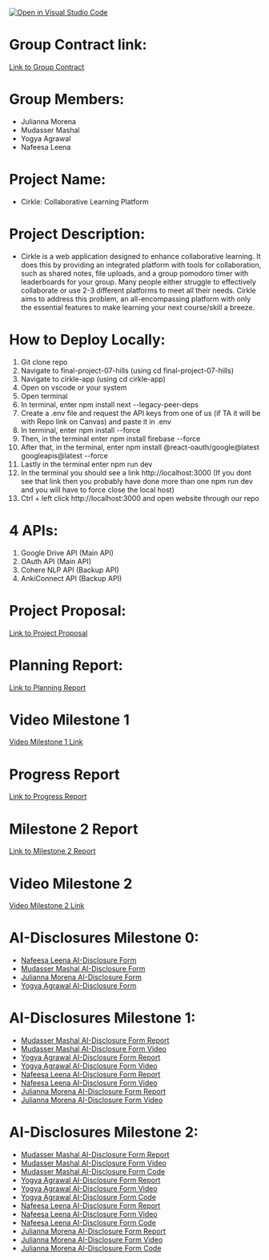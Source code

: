 [![Open in Visual Studio Code](https://classroom.github.com/assets/open-in-vscode-2e0aaae1b6195c2367325f4f02e2d04e9abb55f0b24a779b69b11b9e10269abc.svg)](https://classroom.github.com/online_ide?assignment_repo_id=17914869&assignment_repo_type=AssignmentRepo)

# Group Contract link:
[Link to Group Contract](docs/contract/CMPT-276-Group7-Contract.pdf)

# Group Members:
- Julianna Morena
- Mudasser Mashal
- Yogya Agrawal
- Nafeesa Leena

# Project Name:
- Cirkle: Collaborative Learning Platform

# Project Description:
- Cirkle is a web application designed to enhance collaborative learning. 
It does this by providing an integrated platform with tools for collaboration, 
such as shared notes, file uploads, and a group pomodoro timer with 
leaderboards for your group. Many people either struggle to effectively collaborate 
or use 2-3 different platforms to meet all their needs. Cirkle aims to address this problem, 
an all-encompassing platform with only the essential features to make learning your
 next course/skill a breeze.

# How to Deploy Locally:
1. Git clone repo
2. Navigate to final-project-07-hills (using cd final-project-07-hills)
3. Navigate to cirkle-app (using cd cirkle-app)
4. Open on vscode or your system
5. Open terminal
6. In terminal, enter npm install next --legacy-peer-deps
7. Create a .env file and request the API keys from one of us (if TA it will be with Repo link on Canvas) and paste it in .env
8. In terminal, enter npm install --force
9. Then, in the terminal enter npm install firebase --force
10. After that, in the terminal, enter npm install @react-oauth/google@latest googleapis@latest --force
11. Lastly in the terminal enter npm run dev
12. In the terminal you should see a link http://localhost:3000 (If you dont see that link then you probably have done more than one npm run dev and you will have to force close the local host)
13. Ctrl + left click http://localhost:3000 and open website through our repo

# 4 APIs:
1. Google Drive API (Main API)
2. OAuth API (Main API)
3. Cohere NLP API (Backup API)
4. AnkiConnect API (Backup API)

# Project Proposal:
[Link to Project Proposal](docs/proposal/Proposal_Project_CMPT276.pdf)

# Planning Report:
[Link to Planning Report](docs/reports/CMPT-276-M1-Report.pdf)

# Video Milestone 1
[Video Milestone 1 Link](https://drive.google.com/file/d/18Ssu78-thtO6I0n-fLGf6IYGUS6D3XRS/view?usp=sharing)

# Progress Report
[Link to Progress Report](docs/reports/progress-report.pdf)

# Milestone 2 Report
[Link to Milestone 2 Report](docs/reports/CMPT-276-M2-Report.pdf)

# Video Milestone 2
[Video Milestone 2 Link](https://drive.google.com/file/d/1nkxcNTN5n1uol579fc_cvPrIqeKvj9dN/view?usp=sharing)

# AI-Disclosures Milestone 0:
- [Nafeesa Leena AI-Disclosure Form](docs/ai-disclosures/P0_AI_Declaration_Nafeesa_Leena_301576890.pdf)
- [Mudasser Mashal AI-Disclosure Form](docs/ai-disclosures/P0_AI_Declaration_Mudasser_Mashal_301562811.pdf)
- [Julianna Morena AI-Disclosure Form](docs/ai-disclosures/P0_AI_Declaration_Julianna_Morena_301577023.pdf)
- [Yogya Agrawal AI-Disclosure Form](docs/ai-disclosures/P0_AI_Declaration_Yogya_Agrawal_301590908.pdf)

# AI-Disclosures Milestone 1:
- [Mudasser Mashal AI-Disclosure Form Report](docs/ai-disclosures/P1_Report_AI_Declaration_Mudasser_Mashal_301562811.pdf)
- [Mudasser Mashal AI-Disclosure Form Video](docs/ai-disclosures/P1_Video_AI_Declaration_Mudasser_Mashal_301562811.pdf)
- [Yogya Agrawal AI-Disclosure Form Report](docs/ai-disclosures/P1_Report_AI_Declaration_Yogya_Agrawal_301590908.pdf)
- [Yogya Agrawal AI-Disclosure Form Video](docs/ai-disclosures/P1_Video_AI_Declaration_Yogya_Agrawal_301590908.pdf)
- [Nafeesa Leena AI-Disclosure Form Report](docs/ai-disclosures/P1_Report_AI_Declaration_Nafeesa_Leena_301576890.pdf)
- [Nafeesa Leena AI-Disclosure Form Video](docs/ai-disclosures/P1_Video_AI_Declaration_Nafeesa_Leena_301576890.pdf)
- [Julianna Morena AI-Disclosure Form Report](docs/ai-disclosures/P1_Report_AI_Declaration_Julianna_Morena_301577023.pdf)
- [Julianna Morena AI-Disclosure Form Video](docs/ai-disclosures/P1_Video_AI_Declaration_Julianna_Morena_301577023.pdf)

# AI-Disclosures Milestone 2:
- [Mudasser Mashal AI-Disclosure Form Report](docs/ai-disclosures/P2_Report_AI_Declaration_Mudasser_Mashal_301562811.pdf)
- [Mudasser Mashal AI-Disclosure Form Video](docs/ai-disclosures/P2_Video_AI_Declaration_Mudasser_Mashal_301562811.pdf)
- [Mudasser Mashal AI-Disclosure Form Code](docs/ai-disclosures/P2_Code_AI_Declaration_Mudasser_Mashal_301562811.pdf)
- [Yogya Agrawal AI-Disclosure Form Report](docs/ai-disclosures/P2_Report_AI_Declaration_Yogya_Agrawal_301590908.pdf)
- [Yogya Agrawal AI-Disclosure Form Video](docs/ai-disclosures/P2_Video_AI_Declaration_Yogya_Agrawal_301590908.pdf)
- [Yogya Agrawal AI-Disclosure Form Code](docs/ai-disclosures/P2_Code_AI_Declaration_Yogya_Agrawal_301590908.pdf)
- [Nafeesa Leena AI-Disclosure Form Report]()
- [Nafeesa Leena AI-Disclosure Form Video]()
- [Nafeesa Leena AI-Disclosure Form Code]()
- [Julianna Morena AI-Disclosure Form Report](docs/ai-disclosures/P2_Report_AI_Declaration_Julianna_Morena_301577023.pdf)
- [Julianna Morena AI-Disclosure Form Video](docs/ai-disclosures/P2_Video_AI_Declaration_Julianna_Morena_301577023.pdf)
- [Julianna Morena AI-Disclosure Form Code](docs/ai-disclosures/P2_Code_AI_Declaration_Julianna_Morena_301577023.pdf)
